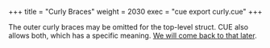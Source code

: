 +++
title = "Curly Braces"
weight = 2030
exec = "cue export curly.cue"
+++

The outer curly braces may be omitted for the top-level struct.
CUE also allows both, which has a specific meaning.
[We will come back to that later](emit.md).

